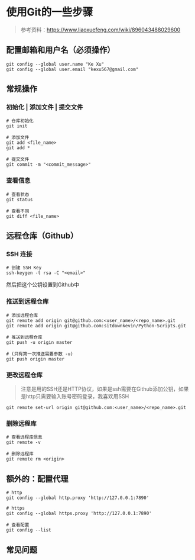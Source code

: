 # 使用Git的一些步骤

> 参考资料：https://www.liaoxuefeng.com/wiki/896043488029600

## 配置邮箱和用户名（必须操作）

```shell
git config --global user.name "Ke Xu"
git config --global user.email "kexu567@gmail.com"
```

## 常规操作

### 初始化 | 添加文件 | 提交文件

```shell
# 仓库初始化
git init

# 添加文件
git add <file_name>
git add *

# 提交文件
git commit -m "<commit_message>"
```

### 查看信息

```shell
# 查看状态
git status

# 查看不同
git diff <file_name>
```

## 远程仓库（Github）

### SSH 连接

```shell
# 创建 SSH Key
ssh-keygen -t rsa -C "<email>"
```

然后把这个公钥设置到Github中

### 推送到远程仓库

```shell
# 添加远程仓库
git remote add origin git@github.com:<user_name>/<repo_name>.git
git remote add origin git@github.com:sitdownkevin/Python-Scripts.git

# 推送到远程仓库
git push -u origin master

# (只有第一次推送需要参数 -u)
git push origin master
```

### 更改远程仓库

> 注意是用的SSH还是HTTP协议，如果是ssh需要在Github添加公钥，如果是http只需要输入账号密码登录，我喜欢用SSH

```shell
git remote set-url origin git@github.com:<user_name>/<repo_name>.git
```

### 删除远程库

```shell
# 查看远程库信息
git remote -v

# 删除远程库
git remote rm <origin>
```

## 额外的：配置代理

```shell
# http
git config --global http.proxy 'http://127.0.0.1:7890'

# https
git config --global https.proxy 'http://127.0.0.1:7890'

# 查看配置
git config --list
```

## 常见问题

